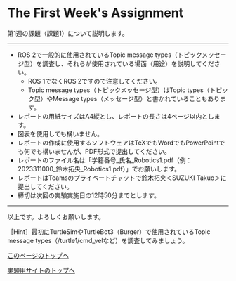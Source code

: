# The First Week's Assignment
第1週の課題（課題1）について説明します。


___
- ROS 2で一般的に使用されているTopic message types（トピックメッセージ型）を調査し、それらが使用されている場面（用途）を説明してください。
    - ROS 1でなくROS 2ですので注意してください。
    - Topic message types（トピックメッセージ型）はTopic types（トピック型）やMessage types（メッセージ型）と書かれていることもあります。
- レポートの用紙サイズはA4縦とし、レポートの長さは4ページ以内とします。
- 図表を使用しても構いません。
- レポートの作成に使用するソフトウェアはTeXでもWordでもPowerPointでも何でも構いませんが、PDF形式で提出してください。
- レポートのファイル名は「学籍番号_氏名_Robotics1.pdf（例：2023311000_鈴木拓央_Robotics1.pdf）」でお願いします。
- レポートはTeamsのプライベートチャットで鈴木拓央＜SUZUKI Takuo＞に提出してください。
- 締切は次回の実験実施日の12時50分までとします。


___
以上です。よろしくお願いします。

［Hint］最初にTurtleSimやTurtleBot3（Burger）で使用されているTopic message types（/turtle1/cmd_velなど）を調査してみましょう。


[このページのトップへ](#)

[実験用サイトのトップへ](https://stl-apu.github.io/laboratory_experiments/)


